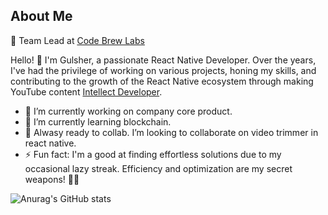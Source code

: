 ## About Me

💼 Team Lead at [Code Brew Labs](https://www.code-brew.com/)

Hello! 👋 I'm Gulsher, a passionate React Native Developer. Over the years, I've had the privilege of working on various projects, honing my skills, and contributing to the growth of the React Native ecosystem through making YouTube content [Intellect Developer](https://www.youtube.com/channel/UCe4N2QmyaYQwPHQn82mZy3w).

- 🔭 I’m currently working on company core product.
- 🌱 I’m currently learning blockchain.
- 👯 Alwasy ready to collab. I’m looking to collaborate on video trimmer in react native.
- ⚡ Fun fact: I'm a good at finding effortless solutions due to my occasional lazy streak. Efficiency and optimization are my secret weapons! 🚀💡

![Anurag's GitHub stats](https://github-readme-stats.vercel.app/api?username=gulsher7&show_icons=true&theme=tokyonight)
